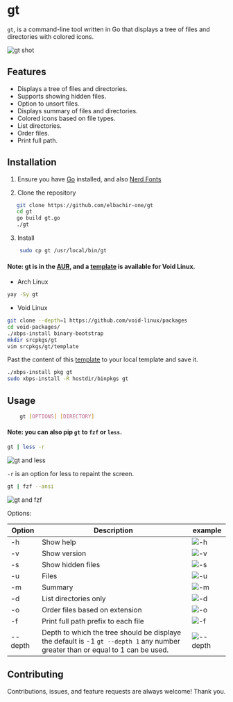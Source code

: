 # gt

`gt`, is a command-line tool written in Go that displays a tree of files
and directories with colored icons.

![gt shot](https://i.postimg.cc/7ZWY5KDJ/gt.png)

## Features

- Displays a tree of files and directories.
- Supports showing hidden files.
- Option to unsort files.
- Displays summary of files and directories.
- Colored icons based on file types.
- List directories.
- Order files.
- Print full path.

## Installation

1. Ensure you have [Go](https://go.dev/dl/) installed, and also [Nerd Fonts](https://www.nerdfonts.com)

2. Clone the repository

```bash
   git clone https://github.com/elbachir-one/gt
   cd gt
   go build gt.go
   ./gt
```

3. Install

```bash
    sudo cp gt /usr/local/bin/gt
```


#### Note: gt is in the [AUR](https://aur.archlinux.org/packages/gt), and a [template](https://github.com/elbachir-one/void-templates) is available for Void Linux.

- Arch Linux
```bash
yay -Sy gt
```

- Void Linux

```bash
git clone --depth=1 https://github.com/void-linux/packages
cd void-packages/
./xbps-install binary-bootstrap
mkdir srcpkgs/gt
vim srcpkgs/gt/template
```
Past the content of this
[template](https://github.com/elbachir-one/void-templates) to your local
template and save it.

```bash
./xbps-install pkg gt
sudo xbps-install -R hostdir/binpkgs gt
```

## Usage

```bash
    gt [OPTIONS] [DIRECTORY]
```

#### Note: you can also pip `gt` to `fzf` or `less`.

```bash
gt | less -r
```
![gt and less](https://i.postimg.cc/d3tzmKjs/2024-07-21-18-05.png)

`-r` is an option for less to repaint the screen.

```bash
gt | fzf --ansi
```
![gt and fzf](https://i.postimg.cc/C5P9c6cj/2024-07-21-18-06.png)

Options:

| Option  | Description                                                                                                                    | example                                          |
|---------|--------------------------------------------------------------------------------------------------------------------------------|--------------------------------------------------|
| -h      | Show help                                                                                                                      | ![-h](https://i.postimg.cc/647QG2YT/h.png)       |
| -v      | Show version                                                                                                                   | ![-v](https://i.postimg.cc/xk0T3Ftw/v.png)       |
| -s      | Show hidden files                                                                                                              | ![-s](https://i.postimg.cc/4YR3m3tN/s.png)       |
| -u      | Files                                                                                                                          | ![-u](https://i.postimg.cc/Bj5nDGc5/u.png)       |
| -m      | Summary                                                                                                                        | ![-m](https://i.postimg.cc/PNcJny5D/m.png)       |
| -d      | List directories only                                                                                                          | ![-d](https://i.postimg.cc/YGD99fNJ/d.png)       |
| -o      | Order files based on extension                                                                                                 | ![-o](https://i.postimg.cc/VdC6ftJV/o.png)       |
| -f      | Print full path prefix to each file                                                                                            | ![-f](https://i.postimg.cc/mhhknJBR/f.png)       |
| --depth | Depth to which the tree should be displaye the default is -1 `gt --depth 1` any number greater than or equal to 1 can be used. | ![--depth](https://i.postimg.cc/yg8xsrRm/dd.png) |

## Contributing

Contributions, issues, and feature requests are always welcome! Thank you.
